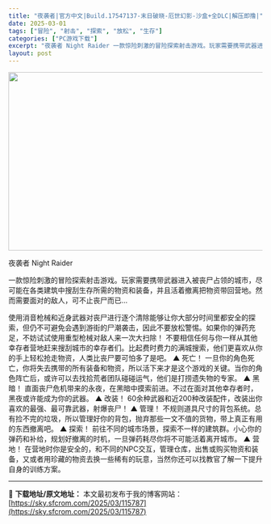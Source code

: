 ```yaml
---
title: "夜袭者|官方中文|Build.17547137-末日破晓-厄世幻影-沙盒+全DLC|解压即撸|"
date: 2025-03-01
tags: ["冒险", "射击", "探索", "放松", "生存"]
categories: ["PC游戏下载"]
excerpt: "夜袭者 Night Raider 一款惊险刺激的冒险探索射击游戏。玩家需要携带武器进入被丧尸占领的城市，尽可能在各类建筑中搜刮生存所需的物资和装备，并且活着撤离把物资带回营地。然而需要面对的敌人，可不止丧尸而已… 使用消音枪械和近身武器对丧尸进行逐个清除能够让你大部分时间里都安全的探索，但仍不可避免&hellip;"
layout: post
---
```


<img class="aligncenter size-full wp-image-115784" src="https://sky.sfcrom.com/wp-content/uploads/2025/03/2025030108111738.webp" alt="" width="616" height="353" />

夜袭者 Night Raider

一款惊险刺激的冒险探索射击游戏。玩家需要携带武器进入被丧尸占领的城市，尽可能在各类建筑中搜刮生存所需的物资和装备，并且活着撤离把物资带回营地。然而需要面对的敌人，可不止丧尸而已…

使用消音枪械和近身武器对丧尸进行逐个清除能够让你大部分时间里都安全的探索，但仍不可避免会遇到游街的尸潮袭击，因此不要放松警惕。如果你的弹药充足，不妨试试使用重型枪械对敌人来一次大扫除！
不要相信任何与你一样从其他幸存者营地赶来搜刮城市的幸存者们。比起费时费力的满城搜索，他们更喜欢从你的手上轻松抢走物资，人类比丧尸要可怕多了是吧。
▲ 死亡！
一旦你的角色死亡，你将失去携带的所有装备和物资，所以活下来才是这个游戏的关键。当你的角色阵亡后，或许可以去找拾荒者团队碰碰运气，他们是打捞遗失物的专家。
▲ 黑暗！
直面丧尸危机带来的永夜，在黑暗中摸索前进。不过在面对其他幸存者时，黑夜或许能成为你的武器。
▲ 改装！
60余种武器和近200种改装配件，改装出你喜欢的最强、最可靠武器，射爆丧尸！
▲ 管理！
不规则道具尺寸的背包系统。总有捡不完的垃圾，所以管理好你的背包，抛弃那些一文不值的货物，带上真正有用的东西撤离吧。
▲ 探索！
前往不同的城市场景，探索不一样的建筑群。小心你的弹药和补给，规划好撤离的时机，一旦弹药耗尽你将不可能活着离开城市。
▲ 营地！
在营地时你是安全的，和不同的NPC交互，管理仓库，出售或购买物资和装备，又或者用珍藏的物资去换一些稀有的玩意，当然你还可以找教官了解一下提升自身的训练方案。

---
📖 **下载地址/原文地址：** 本文最初发布于我的博客网站：[https://sky.sfcrom.com/2025/03/115787](https://sky.sfcrom.com/2025/03/115787)
